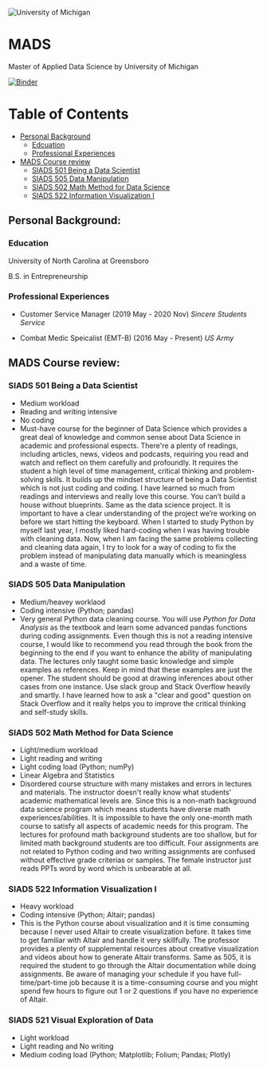 ![University of Michigan](https://www.si.umich.edu/themes/custom/umsi/assets/images/logo-header.png)
# MADS
Master of Applied Data Science by University of Michigan

[![Binder](https://mybinder.org/badge_logo.svg)](https://mybinder.org/v2/gh/alisongh/MADS/HEAD)


# Table of Contents
- [Personal Background](#Personal-Background)
  * [Edcuation](#Education)
  * [Professional Experiences](#Professional-Experiences)
- [MADS Course review](#MADS-Course-review)
  * [SIADS 501 Being a Data Scientist](#SIADS-501-Being-a-Data-Scientist)
  * [SIADS 505 Data Manipulation](#SIADS-505-Data-Manipulation)
  * [SIADS 502 Math Method for Data Science](#SIADS-502-Math-Method-for-Data-Science)
  * [SIADS 522 Information Visualization I](#SIADS-522-Information-Visualization-I)

## Personal Background:
### Education
University of North Carolina at Greensboro

B.S. in Entrepreneurship 
### Professional Experiences
* Customer Service Manager (2019 May - 2020 Nov)
  *Sincere Students Service*

* Combat Medic Speicalist (EMT-B) (2016 May - Present)
  *US Army*

## MADS Course review:
### SIADS 501 Being a Data Scientist
* Medium workload
* Reading and writing intensive
* No coding
* Must-have course for the beginner of Data Science which provides a great deal of knowledge and common sense about Data Science in academic and professional espects. There're a plenty of readings, including articles, news, videos and podcasts, requiring you read and watch and reflect on them carefully and profoundly. It requires the student a high level of time management, critical thinking and problem-solving skills. It builds up the mindset structure of being a Data Scientist which is not just coding and coding. I have learned so much from readings and interviews and really love this course. You can’t build a house without blueprints. Same as the data science project. It is important to have a clear understanding of the project we’re working on before we start hitting the keyboard. When I started to study Python by myself last year, I mostly liked hard-coding when I was having trouble with cleaning data. Now, when I am facing the same problems collecting and cleaning data again, I try to look for a way of coding to fix the problem instead of manipulating data manually which is meaningless and a waste of time.


### SIADS 505 Data Manipulation
* Medium/heavey worklaod
* Coding intensive (Python; pandas)
* Very general Python data cleaning course. You will use *Python for Data Analysis* as the textbook and learn some advanced pandas functions during coding assignments. Even though this is not a reading intensive course, I would like to recommend you read through the book from the beginning to the end if you want to enhance the ability of manipulating data. The lectures only taught some basic knowledge and simple examples as references. Keep in mind that these examples are just the opener. The student should be good at drawing inferences about other cases from one instance. Use slack group and Stack Overflow heavily and smartly. I have learned how to ask a "clear and good" question on Stack Overflow and it really helps you to improve the critical thinking and self-study skills.

### SIADS 502 Math Method for Data Science
* Light/medium workload
* Light reading and writing
* Light coding load (Python; numPy)
* Linear Algebra and Statistics
* Disordered course structure with many mistakes and errors in lectures and materials. The instructor doesn't really know what students' academic mathematical levels are. Since this is a non-math background data science program which means students have diverse math experiences/abilities. It is impossible to have the only one-month math course to satisfy all aspects of academic needs for this program. The lectures for profound math background students are too shallow, but for limited math background students are too difficult. Four assignments are not related to Python coding and two writing assignments are confused without effective grade criterias or samples. The female instructor just reads PPTs word by word which is unbearable at all.

### SIADS 522 Information Visualization I
* Heavy workload
* Coding intensive (Python; Altair; pandas)
* This is the Python course about visualization and it is time consuming because I never used Altair to create visualization before. It takes time to get familiar with Altair and handle it very skillfully. The professor provides a plenty of supplemental resources about creative visualization and videos about how to generate Altair transforms. Same as 505, it is required the student to go through the Altair documentation while doing assignments. Be aware of managing your schedule if you have full-time/part-time job because it is a time-consuming course and you might spend few hours to figure out 1 or 2 questions if you have no experience of Altair.

### SIADS 521 Visual Exploration of Data
* Light workload
* Light reading and No writing
* Medium coding load (Python; Matplotlib; Folium; Pandas; Plotly)
